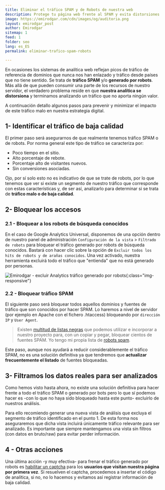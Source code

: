 ```yaml
---
title: Eliminar el tráfico SPAM y de Robots de nuestra web
description: Protege tu página web frente al SPAM y evita distorsiones en los datos de la analítica
image: https://emirodgar.com/cdn/images/og/auditoria.png
layout: emirodgar_post
author: Emirodgar
sitemap: 1
feed: 1
folder: seo
lang: es_ES
permalink: eliminar-trafico-spam-robots

---
```


En ocasiones los sistemas de analítica web reflejan picos de tráfico de referencia de dominios que nunca nos han enlazado y tráfico desde países que no tiene sentido. Se trata de  **tráfico SPAM**  y/o  **generado por robots**. Más allá de que pueden consumir una parte de los recursos de nuestro servidor, el verdadero problema reside en que  **nuestra analítica se distorsiona**  y terminamos analizando un tráfico que no aporta ningún valor.

A continuación detallo algunos pasos para prevenir y minimizar el impacto de este tráfico malo en nuestra estrategia digital.

## 1- Identificar el tráfico de baja calidad

El primer paso será asegurarnos de que realmente tenemos tráfico SPAM o de robots. Por norma general este tipo de tráfico se caracteriza por:

-   Poco tiempo en el sitio.
-   Alto porcentaje de rebote.
-   Porcentaje alto de visitantes nuevos.
-   Sin conversiones asociadas.

Ojo, por sí solo esto no es indicativo de que se trate de robots, por lo que tenemos que ver si existe un segmento de nuestro tráfico que corresponde con estas características y, de ser así, analizarlo para determinar si se trata de **tráfico malo o de baja calidad**.

## 2- Bloquear los accesos

### 2.1 - Bloquear a los robots de búsqueda conocidos

En el caso de Google Analytics Universal, disponemos de una  opción dentro de nuestro panel de administración  `Configuración de la vista` > `Filtrado de robots`  para bloquear el tráfico generado por robots de búsqueda conocidos. Bastará con hacer clic sobre la opción de `Excluir todos los hits de robots y de arañas conocidos`.  Una vez activado, nuestra herramienta excluirá todo el tráfico que "entienda" que no está generado por personas.

![Emirodgar - excluir Analytics tráfico generado por robots](https://emirodgar.com/cdn/images/posts/analytics-filtrado-robots.jpg){:class="img-responsive"}

### 2.2 - Bloquear tráfico SPAM

El siguiente paso será bloquear todos aquellos dominios y fuentes de tráfico que son conocidos por hacer SPAM. Lo haremos a nivel de servidor (por ejemplo en Apache con el fichero .htaccess) bloqueando por `dirección IP` y  `User Agent`. 

> Existen  [multitud de listas negras](http://tab-studio.com/en/blocking-robots-on-your-page/)  que podemos utilizar e incorporar a nuestro proyecto para, con un copiar y pegar, bloquear cientos de fuentes SPAM. Yo tengo mi propia lista de [robots spam](https://emirodgar.com/listado-robots-bloquear).

Este paso, aunque nos ayudará a reducir considerablemente el tráfico SPAM, no es una solución definitiva ya que tendremos que **actualizar frecuentemente el listado** de fuentes bloqueadas.

## 3- Filtramos los datos reales para ser analizados

Como hemos visto hasta ahora, no existe una solución definitiva para hacer frente a todo el tráfico SPAM o generado por bots pero lo que sí podemos hacer es -con lo que no haya sido bloqueado hasta este punto- excluirlo de nuestros análisis.

Para ello recomiendo generar una nueva vista de análisis que excluya el segmento de tráfico identificado en el punto 1. De esta forma nos aseguraremos que dicha vista incluirá únicamente tráfico relevante para ser analizado. Es importante que siempre mantengamos una vista sin filtros (con datos en bruto/raw) para evitar perder información.

## 4 - Otras acciones

Una última acción -y muy efectiva- para frenar el tráfico generado por robots es  [habilitar un captcha](https://www.google.com/recaptcha/intro/v3beta.html)  para los  **usuarios que visitan nuestra página por primera vez**. Si resuelven el captcha, procedemos a insertar el código de analítica, si no, no lo hacemos y evitamos así registrar información de baja calidad.
<!--stackedit_data:
eyJoaXN0b3J5IjpbLTExMDMwODQ0OTEsLTE4ODUwMzM4NCwtMT
MwMjAxNzUyOV19
-->